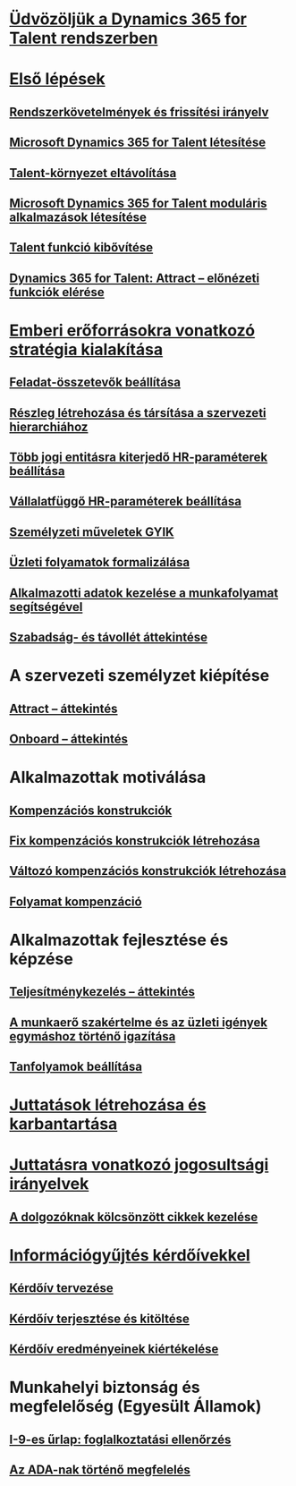 # [Üdvözöljük a Dynamics 365 for Talent rendszerben](index.md)

# [Első lépések](talent-get-started.md)
## [Rendszerkövetelmények és frissítési irányelv](talent-versions-update-policy.md)
## [Microsoft Dynamics 365 for Talent létesítése](provisioning-talent.md)
## [Talent-környezet eltávolítása](remove-talent-environment.md)
## [Microsoft Dynamics 365 for Talent moduláris alkalmazások létesítése](modular-app-tech-faq.md)
## [Talent funkció kibővítése](extend-talent-functionality.md)
## [Dynamics 365 for Talent: Attract – előnézeti funkciók elérése](access-preview-feature.md)

# [Emberi erőforrásokra vonatkozó stratégia kialakítása](departments-jobs-positions.md)
## [Feladat-összetevők beállítása](create-job.md)
## [Részleg létrehozása és társítása a szervezeti hierarchiához](create-department-add-department-hierarchy.md)
## [Több jogi entitásra kiterjedő HR-paraméterek beállítása](set-up-hr-parameters-across-legal-entities.md)
## [Vállalatfüggő HR-paraméterek beállítása](set-up-company-specific-hr-parameters.md)
## [Személyzeti műveletek GYIK](personnel-actions-faq.md)
## [Üzleti folyamatok formalizálása](formalize-business-processes.md)
## [Alkalmazotti adatok kezelése a munkafolyamat segítségével](workflow-manage-employee-information.md)
## [Szabadság- és távollét áttekintése](leave-absence-overview.md)

# A szervezeti személyzet kiépítése
## [Attract – áttekintés](attract-overview.md) 
## [Onboard – áttekintés](create-onboarding-experience.md)

# Alkalmazottak motiválása
## [Kompenzációs konstrukciók](compensation-plans.md)
## [Fix kompenzációs konstrukciók létrehozása](create-fixed-compensation-plans.md)
## [Változó kompenzációs konstrukciók létrehozása](create-variable-compensation-plans.md)
## [Folyamat kompenzáció](process-compensation.md)

# Alkalmazottak fejlesztése és képzése
## [Teljesítménykezelés – áttekintés](performance-management-overview.md)
## [A munkaerő szakértelme és az üzleti igények egymáshoz történő igazítása](skills.md)
## [Tanfolyamok beállítása](courses.md)

# [Juttatások létrehozása és karbantartása](manage-benefit-program.md)
# [Juttatásra vonatkozó jogosultsági irányelvek](benefit-eligibility-policies.md)
## [A dolgozóknak kölcsönzött cikkek kezelése](loan-items.md)

# [Információgyűjtés kérdőívekkel](questionnaires.md)
## [Kérdőív tervezése](design-questionnaires.md)
## [Kérdőív terjesztése és kitöltése](distribute-questionnaires.md)
## [Kérdőív eredményeinek kiértékelése](evaluate-questionnaire-results.md)

# Munkahelyi biztonság és megfelelőség (Egyesült Államok)
## [I-9-es űrlap: foglalkoztatási ellenőrzés](../fin-and-ops/hr/localizations/noam-usa-form-i-9-verification.md?toc=/talent/toc.json)
## [Az ADA-nak történő megfelelés](../fin-and-ops/hr/localizations/noam-usa-comply-ada.md?toc=/talent/toc.json)

